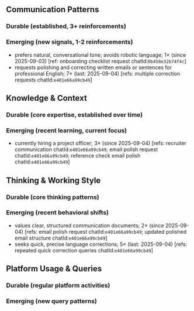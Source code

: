 ## Communication Patterns
### Durable (established, 3+ reinforcements)

### Emerging (new signals, 1-2 reinforcements)
- prefers natural, conversational tone; avoids robotic language; 1× (since 2025-09-03) [ref: onboarding checklist request chatId:`0b458e32b74f4c`]
- requests polishing and correcting written emails or sentences for professional English; 7× (last: 2025-09-04) [refs: multiple correction requests chatId:`e401e66a99cb49`]

## Knowledge & Context
### Durable (core expertise, established over time)

### Emerging (recent learning, current focus)
- currently hiring a project officer; 3× (since 2025-09-04) [refs: recruiter communication chatId:`e401e66a99cb49`; email polish request chatId:`e401e66a99cb49`; reference check email polish chatId:`e401e66a99cb49`]

## Thinking & Working Style
### Durable (core thinking patterns)

### Emerging (recent behavioral shifts)
- values clear, structured communication documents; 2× (since 2025-09-04) [refs: email polish request chatId:`e401e66a99cb49`; updated polished email structure chatId:`e401e66a99cb49`]
- seeks quick, precise language corrections; 5× (last: 2025-09-04) [refs: repeated quick correction queries chatId:`e401e66a99cb49`]

## Platform Usage & Queries
### Durable (regular platform activities)

### Emerging (new query patterns)
